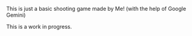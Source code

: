 This is just a basic shooting game made by Me! (with the help of Google Gemini)

This is a work in progress.
